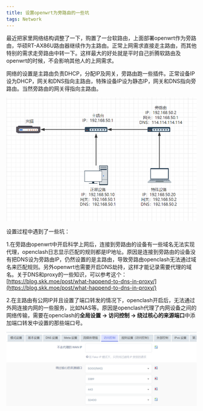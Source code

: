 ```yaml
---
title: 设置openwrt为旁路由的一些坑
tags: Network
---
```


最近把家里网络结构调整了一下，购置了一台软路由，上面部署openwrt作为旁路由，华硕RT-AX86U路由器继续作为主路由。正常上网需求直接走主路由，而其他特别的需求走旁路由中转一下。这样最大的好处就是平时自己折腾软路由及openwrt的时候，不会影响其他人的上网需求。

网络的设置是主路由负责DHCP，分配IP及网关，旁路由跑一些插件。正常设备IP设为DHCP，网关和DNS指向主路由，特殊设备IP设为静态IP，网关和DNS指向旁路由。当然旁路由的网关得指向主路由。

![network](https://github.com/rongting/rongting.github.io/raw/master/assets/images/2023-02-07-%E8%AE%BE%E7%BD%AEopenwrt%E4%B8%BA%E6%97%81%E8%B7%AF%E7%94%B1%E7%9A%84%E4%B8%80%E4%BA%9B%E5%9D%91/network.png)

设置过程中遇到了一些坑：

1.在旁路由openwrt中开启科学上网后，连接到旁路由的设备有一些域名无法实现代理，openclash日志显示匹配的规则都是IP地址。原因是连接到旁路由的设备没有把DNS设为旁路由IP，仍然设置的是主路由，导致旁路由openclash无法通过域名来匹配规则。另外openwrt也需要开启DNS劫持，这样才能记录需要代理的域名。关于DNS和proxy的一些知识，可以参考这个：[https://blog.skk.moe/post/what-happend-to-dns-in-proxy/](https://blog.skk.moe/post/what-happend-to-dns-in-proxy/)

2.在主路由有公网IP并且设置了端口转发的情况下，openclash开启后，无法通过外网连接内网的一些服务，比如NAS等。原因是openclash代理了内网设备之间的网络传输，需要在openclash的**全局设置 -> 访问控制 -> 绕过核心的来源端口**中添加端口转发中设置的那些端口号。

![setting](https://github.com/rongting/rongting.github.io/raw/master/assets/images/2023-02-07-%E8%AE%BE%E7%BD%AEopenwrt%E4%B8%BA%E6%97%81%E8%B7%AF%E7%94%B1%E7%9A%84%E4%B8%80%E4%BA%9B%E5%9D%91/setting.png)


